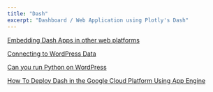 ```yaml
---
title: "Dash"
excerpt: "Dashboard / Web Application using Plotly's Dash"
---
```



[Embedding Dash Apps in other web platforms](https://dash.plotly.com/integrating-dash)

[Connecting to WordPress Data](https://www.cdata.com/kb/tech/wordpress-python-dash.rst)

[Can you run Python on WordPress](https://stackoverflow.com/questions/30405549/is-it-possible-to-run-a-python-app-on-a-wordpress-site/30405788)


[How To Deploy Dash in the Google Cloud Platform Using App Engine](https://datasciencecampus.github.io/deploy-dash-with-gcp/)
